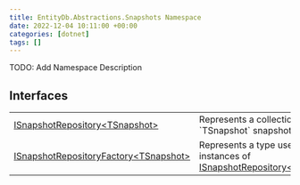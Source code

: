 ```yaml
---
title: EntityDb.Abstractions.Snapshots Namespace
date: 2022-12-04 10:11:00 +00:00
categories: [dotnet]
tags: []
---
```



TODO: Add Namespace Description

## Interfaces
<table><tr><td><!--/posts/dotnet-entitydb-abstractions-snapshots-isnapshotrepository`1--><a href='#'>ISnapshotRepository&lt;TSnapshot&gt;</a></td><td>
Represents a collection of `TSnapshot` snapshots.
</td></tr><tr><td><!--/posts/dotnet-entitydb-abstractions-snapshots-isnapshotrepositoryfactory`1--><a href='#'>ISnapshotRepositoryFactory&lt;TSnapshot&gt;</a></td><td>
Represents a type used to create instances of <!--/posts/dotnet-entitydb-abstractions-snapshots-isnapshotrepository`1--><a href='#'>ISnapshotRepository&lt;TSnapshot&gt;</a></td></tr></table>

